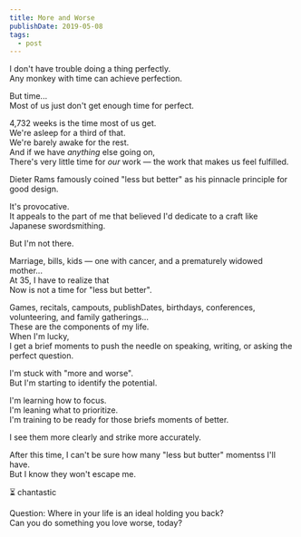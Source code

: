```yaml
---
title: More and Worse
publishDate: 2019-05-08
tags:
  - post
---
```


I don't have trouble doing a thing perfectly.  
Any monkey with time can achieve perfection.

But time...  
Most of us just don't get enough time for perfect.

4,732 weeks is the time most of us get.  
We're asleep for a third of that.  
We're barely awake for the rest.  
And if we have _anything_ else going on,  
There's very little time for _our_ work — the work that makes us feel fulfilled.

Dieter Rams famously coined "less but better" as his pinnacle principle for good design.

It's provocative.  
It appeals to the part of me that believed I'd dedicate to a craft like Japanese swordsmithing.

But I'm not there.

Marriage, bills, kids — one with cancer, and a prematurely widowed mother...  
At 35, I have to realize that  
Now is not a time for "less but better".

Games, recitals, campouts, publishDates, birthdays, conferences, volunteering, and family gatherings...  
These are the components of my life.  
When I'm lucky,  
I get a brief moments to push the needle on speaking, writing, or asking the perfect question.

I'm stuck with "more and worse".  
But I'm starting to identify the potential.

I'm learning how to focus.  
I'm leaning what to prioritize.  
I'm training to be ready for those briefs moments of better.

I see them more clearly and strike more accurately.

After this time,
I can't be sure how many "less but butter" momentss I'll have.  
But I know they won't escape me.

⏳ chantastic

Question:
Where in your life is an ideal holding you back?  
Can you do something you love worse, today?
